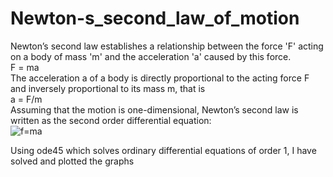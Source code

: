 # Newton-s_second_law_of_motion
Newton’s second law establishes a relationship between the force 'F' acting on a body of mass 'm' and the acceleration 'a' caused by this force.\
F = ma\
The acceleration a of a body is directly proportional to the acting force F and inversely proportional to its mass m, that is\
a = F/m\
Assuming that the motion is one-dimensional, Newton’s second law is written as the second order differential equation:\
![f=ma](https://user-images.githubusercontent.com/74448981/102007896-c401d880-3d52-11eb-9b46-1c5047dc9139.PNG)

Using ode45 which solves ordinary differential equations of order 1, I have solved and plotted the graphs



